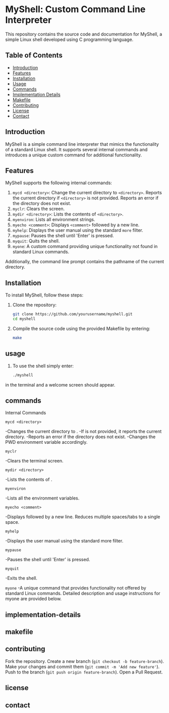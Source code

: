 # MyShell: Custom Command Line Interpreter

This repository contains the source code and documentation for MyShell, a simple Linux shell developed using C programming language.

## Table of Contents

- [Introduction](#introduction)
- [Features](#features)
- [Installation](#installation)
- [Usage](#usage)
- [Commands](#commands)
- [Implementation Details](#implementation-details)
- [Makefile](#makefile)
- [Contributing](#contributing)
- [License](#license)
- [Contact](#contact)

## Introduction

MyShell is a simple command line interpreter that mimics the functionality of a standard Linux shell. It supports several internal commands and introduces a unique custom command for additional functionality.

## Features

MyShell supports the following internal commands:

1. `mycd <directory>`: Change the current directory to `<directory>`. Reports the current directory if `<directory>` is not provided. Reports an error if the directory does not exist.
2. `myclr`: Clears the screen.
3. `mydir <directory>`: Lists the contents of `<directory>`.
4. `myenviron`: Lists all environment strings.
5. `myecho <comment>`: Displays `<comment>` followed by a new line.
6. `myhelp`: Displays the user manual using the standard `more` filter.
7. `mypause`: Pauses the shell until 'Enter' is pressed.
8. `myquit`: Quits the shell.
9. `myone`: A custom command providing unique functionality not found in standard Linux commands.

Additionally, the command line prompt contains the pathname of the current directory.

## Installation

To install MyShell, follow these steps:

1. Clone the repository:
   ```bash
   git clone https://github.com/yourusername/myshell.git
   cd myshell
2. Compile the source code using the provided Makefile by entering:
   ```bash
   make

## usage
1. To use the shell simply enter:
   ```bash
   ./myshell
in the terminal and a welcome screen should appear.

## commands
Internal Commands

`mycd <directory>`

 -Changes the current directory to <directory>.
 -If <directory> is not provided, it reports the current directory.
 -Reports an error if the directory does not exist.
 -Changes the PWD environment variable accordingly.

`myclr`

 -Clears the terminal screen.

`mydir <directory>`

 -Lists the contents of <directory>.

`myenviron`

 -Lists all the environment variables.

`myecho <comment>`

 -Displays <comment> followed by a new line. Reduces multiple spaces/tabs to a single space.

`myhelp`

 -Displays the user manual using the standard more filter.

`mypause`

 -Pauses the shell until 'Enter' is pressed.

`myquit`

 -Exits the shell.
 
`myone`
 -A unique command that provides functionality not offered by standard Linux commands. Detailed description and usage instructions for myone are provided below.
## implementation-details
## makefile
## contributing
 Fork the repository.
 Create a new branch (`git checkout -b feature-branch`).
 Make your changes and commit them (`git commit -m 'Add new feature'`).
 Push to the branch (`git push origin feature-branch`).
 Open a Pull Request.

## license
## contact

